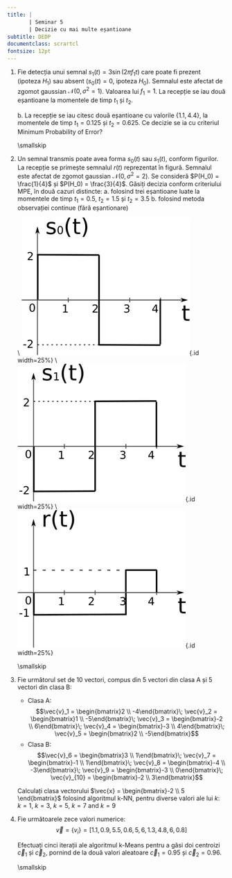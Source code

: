 ```yaml
---
title: | 
       | Seminar 5
       | Decizie cu mai multe eșantioane
subtitle: DEDP
documentclass: scrartcl
fontsize: 12pt
---
```


1.	Fie detecția unui semnal $s_1(t) = 3 \sin(2 \pi f_1 t)$ care poate fi prezent (ipoteza $H_1$) sau absent ($s_0(t)=0$, ipoteza $H_0$).
Semnalul este afectat de zgomot gaussian  $\mathcal{	N}(0, \sigma^2=1)$.
Valoarea lui $f_1 = 1$.
La recepție se iau două eșantioane la momentele de timp $t_1$ și $t_2$.
    
    b. La recepție se iau citesc două eșantioane cu valorile $\left\{ 1.1, 4.4 \right\}$, la momentele de timp $t_1 = 0.125$ și $t_2 = 0.625$.
       Ce decizie se ia cu criteriul Minimum Probability of Error?
    
	\smallskip

2. Un semnal transmis poate avea forma $s_0(t)$ sau $s_1(t)$, conform figurilor. 
La recepție se primește semnalul $r(t)$ reprezentat în figură. 
Semnalul este afectat de zgomot gaussian $\mathcal{N}(0, \sigma^2=2)$.
Se consideră $P(H_0) = \frac{1}{4}$ și $P(H_0) = \frac{3}{4}$.
Găsiți decizia conform criteriului MPE, în două cazuri distincte:
    a. folosind trei eșantioane luate la momentele de timp $t_1 = 0.5$, $t_2 = 1.5$ și $t_2 = 3.5$
    b. folosind metoda observației continue (fără eșantionare)

	\ ![](fig/SIG_Haar1.png){.id width=25%} \      ![](fig/SIG_Haar2.png){.id width=25%} \      ![](fig/SIG_Rec.png){.id width=25%}  

	\smallskip

1. Fie următorul set de 10 vectori, compus din 5 vectori din clasa A și 5 vectori din clasa B:
    * Clasa A:
$$\vec{v}_1 = \begin{bmatrix}2 \\ -4\end{bmatrix}\;
\vec{v}_2 = \begin{bmatrix}1 \\ -5\end{bmatrix}\;
\vec{v}_3 = \begin{bmatrix}-2 \\ 6\end{bmatrix}\;
\vec{v}_4 = \begin{bmatrix}-3 \\ 4\end{bmatrix}\;
\vec{v}_5 = \begin{bmatrix}2 \\ -5\end{bmatrix}$$
    * Clasa B:
$$\vec{v}_6 = \begin{bmatrix}3 \\ 1\end{bmatrix}\;
\vec{v}_7 = \begin{bmatrix}-1 \\ 1\end{bmatrix}\;
\vec{v}_8 = \begin{bmatrix}-4 \\ -3\end{bmatrix}\;
\vec{v}_9 = \begin{bmatrix}-3 \\ 0\end{bmatrix}\;
\vec{v}_{10} = \begin{bmatrix}-2 \\ 3\end{bmatrix}$$

    Calculați clasa vectorului $\vec{x} = \begin{bmatrix}-2 \\ 5 \end{bmatrix}$
folosind algoritmul k-NN, pentru diverse valori ale lui $k$: $k=1$, $k=3$, $k=5$, $k=7$ and $k=9$

1. Fie următoarele zece valori numerice:
$$\vec{v} = \left\lbrace v_i \right\rbrace = [ 1.1, 0.9, 
5.5, 0.6, 5, 6, 1.3, 4.8, 6, 0.8 ] $$

    Efectuați cinci iterații ale algoritmul k-Means pentru a găsi doi centroizi $\vec{c}_1$ și $\vec{c}_2$,
pornind de la două valori aleatoare $\vec{c}_1 = 0.95$ și $\vec{c}_2 = 0.96$. 

	\smallskip
